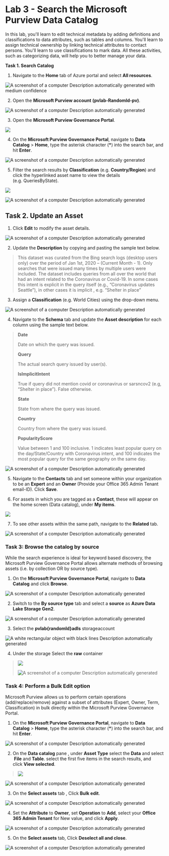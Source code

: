 # Lab 3 - Search the Microsoft Purview Data Catalog

In this lab, you'll learn to edit technical metadata by adding
definitions and classifications to data attributes, such as tables and
columns. You'll learn to assign technical ownership by linking technical
attributes to contact persons. You'll learn to use classifications to
mark data. All these activities, such as categorizing data, will help
you to better manage your data.

**Task 1. Search Catalog**

1.  Navigate to the **Home** tab of Azure portal and select **All
    resources**.

![A screenshot of a computer Description automatically generated with
medium confidence](./media/image1.png)

2.  Open the **Microsoft Purview account** **(pvlab-RandomId-pv)**.

![A screenshot of a computer Description automatically
generated](./media/image2.png)

3.  Open the **Microsoft Purview Governance Portal**.

![](./media/image3.png)

4.  On the **Microsoft Purview Governance Portal**, navigate to **Data
    Catalog** \> **Home**, type the asterisk character (**\***) into the
    search bar, and hit **Enter**.

![A screenshot of a computer Description automatically
generated](./media/image4.png)

5.  Filter the search results
    by **Classification** (e.g. **Country/Region**) and click the
    hyperlinked asset name to view the details (e.g. QueriesByState).

![](./media/image5.png)

![A screenshot of a computer Description automatically
generated](./media/image6.png)

## Task 2. Update an Asset

1.  Click **Edit** to modify the asset details.

![A screenshot of a computer Description automatically
generated](./media/image7.png)

2.  Update the **Description** by copying and pasting the sample text
    below.

> This dataset was curated from the Bing search logs (desktop users
> only) over the period of Jan 1st, 2020 – (Current Month - 1). Only
> searches that were issued many times by multiple users were included.
> The dataset includes queries from all over the world that had an
> intent related to the Coronavirus or Covid-19. In some cases this
> intent is explicit in the query itself (e.g., “Coronavirus updates
> Seattle”), in other cases it is implicit , e.g. “Shelter in place”

3.  Assign a **Classification** (e.g. World Cities) using the drop-down
    menu.

![A screenshot of a computer Description automatically
generated](./media/image8.png)

4.  Navigate to the **Schema** tab and update the **Asset
    description** for each column using the sample text below.

> **Date**
>
> Date on which the query was issued.
>
> **Query**
>
> The actual search query issued by user(s).
>
> **IsImplicitIntent**
>
> True if query did not mention covid or coronavirus or sarsncov2 (e.g,
> “Shelter in place”). False otherwise.
>
> **State**
>
> State from where the query was issued.
>
> **Country**
>
> Country from where the query was issued.
>
> **PopularityScore**
>
> Value between 1 and 100 inclusive. 1 indicates least popular query on
> the day/State/Country with Coronavirus intent, and 100 indicates the
> most popular query for the same geography on the same day.

![A screenshot of a computer Description automatically
generated](./media/image9.png)

5.  Navigate to the **Contacts** tab and set someone within your
    organization to be an **Expert** and an **Owner** (Provide your
    Office 365 Admin Tenant email-ID). Click **Save**.

6.  For assets in which you are tagged as a **Contact**, these will
    appear on the home screen (Data catalog), under **My items**.

![](./media/image10.png)

7.  To see other assets within the same path, navigate to
    the **Related** tab.

![A screenshot of a computer Description automatically
generated](./media/image11.png)

### **Task 3: Browse the catalog by source**

While the search experience is ideal for keyword based discovery, the
Microsoft Purview Governance Portal allows alternate methods of browsing
assets (i.e. by collection OR by source type).

1.  On the **Microsoft Purview Governance Portal**, navigate to **Data
    Catalog** and click **Browse**.

![A screenshot of a computer Description automatically
generated](./media/image12.png)

2.  Switch to the **By source type** tab and select
    a **source** as **Azure Data Lake Storage Gen2**.

![A screenshot of a computer Description automatically
generated](./media/image13.png)

3.  Select the **pvlab{randomId}adls** storageaccount 

![A white rectangular object with black lines Description automatically
generated](./media/image14.png)

4.  Under the storage Select the **raw** container 

> ![](./media/image15.png)
>
> ![A screenshot of a computer Description automatically
> generated](./media/image16.png)

### **Task 4: Perform a Bulk Edit option**

Microsoft Purview allows us to perform certain operations
(add/replace/remove) against a subset of attributes (Expert, Owner,
Term, Classification) in bulk directly within the Microsoft Purview
Governance Portal.

1.  On the **Microsoft Purview Governance Portal**, navigate to **Data
    Catalog** \> **Home**, type the asterisk character (**\***) into the
    search bar, and hit **Enter**.

![A screenshot of a computer Description automatically
generated](./media/image4.png)

2.  On the **Data catalog** pane , under **Asset Type** select the
    **Data** and select  **File** and **Table**. select the first five
    items in the search results, and click **View selected**.

> ![](./media/image17.png)

![A screenshot of a computer Description automatically
generated](./media/image18.png)

3.  On the **Select assets** tab , Click **Bulk edit**.

![A screenshot of a computer Description automatically
generated](./media/image19.png)

4.  Set the **Attribute** to **Owner**, set **Operation** to **Add**,
    select your **Office 365 Admin Tenant** for New value, and
    click **Apply**.

![A screenshot of a computer Description automatically
generated](./media/image20.png)

5.  On the **Select assets** tab, Click **Deselect all and close**.

![A screenshot of a computer Description automatically
generated](./media/image21.png)
